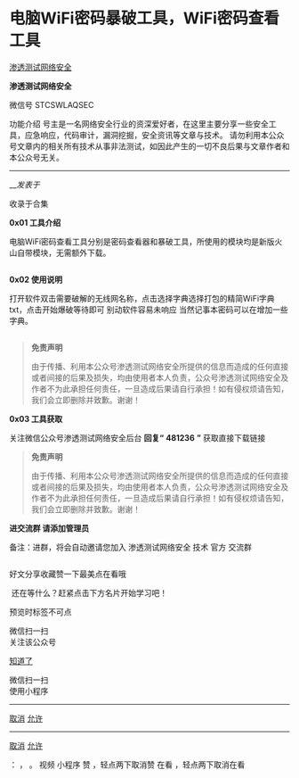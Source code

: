 #  电脑WiFi密码暴破工具，WiFi密码查看工具

[ 渗透测试网络安全 ](javascript:void\(0\);)

**渗透测试网络安全** ![]()

微信号 STCSWLAQSEC

功能介绍 号主是一名网络安全行业的资深爱好者，在这里主要分享一些安全工具，应急响应，代码审计，漏洞挖掘，安全资讯等文章与技术。
请勿利用本公众号文章内的相关所有技术从事非法测试，如因此产生的一切不良后果与文章作者和本公众号无关。

____

___发表于_

收录于合集

**0x01 工具介绍**

电脑WiFi密码查看工具分别是密码查看器和暴破工具，所使用的模块均是新版火山自带模块，无需额外下载。

![]()

 **0x02  使用说明**

打开软件双击需要破解的无线网名称，点击选择字典选择打包的精简WiFi字典txt，点击开始爆破等待即可 别动软件容易未响应 当然记事本密码可以在增加一些字典。

![]()

>  **免责声明**  
>
>
>
> 由于传播、利用本公众号渗透测试网络安全所提供的信息而造成的任何直接或者间接的后果及损失，均由使用者本人负责，公众号渗透测试网络安全及作者不为此承担任何责任，一旦造成后果请自行承担！如有侵权烦请告知，我们会立即删除并致歉。谢谢！

 **0x03  工具获取**

关注微信公众号渗透测试网络安全后台 **回复“** **481236** **”** 获取直接下载链接

>  **免责声明**  
>
>
>
> 由于传播、利用本公众号渗透测试网络安全所提供的信息而造成的任何直接或者间接的后果及损失，均由使用者本人负责，公众号渗透测试网络安全及作者不为此承担任何责任，一旦造成后果请自行承担！如有侵权烦请告知，我们会立即删除并致歉。谢谢！

 **进交流群 请添加管理员**

备注：进群，将会自动邀请您加入 渗透测试网络安全 技术 官方 交流群

![]()

好文分享收藏赞一下最美点在看哦

![]() 还在等什么？赶紧点击下方名片开始学习吧！![]()

预览时标签不可点

微信扫一扫  
关注该公众号

[知道了](javascript:;)

微信扫一扫  
使用小程序

****

[取消](javascript:void\(0\);) [允许](javascript:void\(0\);)

****

[取消](javascript:void\(0\);) [允许](javascript:void\(0\);)

： ， 。   视频 小程序 赞 ，轻点两下取消赞 在看 ，轻点两下取消在看

